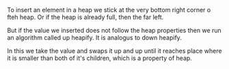 To insert an element in a heap we stick at the very bottom right corner o fteh heap. Or if the heap is already full, then the far left. 

But if the value we inserted does not follow the heap properties then we run an algorithm called up heapify. It is analogus to down heapify.

In this we take the value and swaps it up and up until it reaches place where it is smaller than both of it's children, which is a property of heap. 